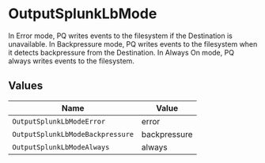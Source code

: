 # OutputSplunkLbMode

In Error mode, PQ writes events to the filesystem if the Destination is unavailable. In Backpressure mode, PQ writes events to the filesystem when it detects backpressure from the Destination. In Always On mode, PQ always writes events to the filesystem.


## Values

| Name                             | Value                            |
| -------------------------------- | -------------------------------- |
| `OutputSplunkLbModeError`        | error                            |
| `OutputSplunkLbModeBackpressure` | backpressure                     |
| `OutputSplunkLbModeAlways`       | always                           |